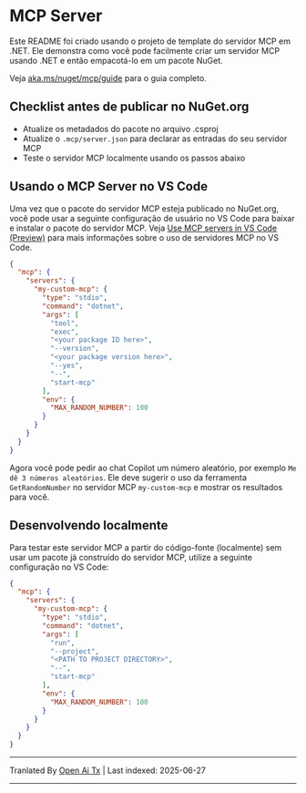 # MCP Server

Este README foi criado usando o projeto de template do servidor MCP em .NET. Ele demonstra como você pode facilmente criar um servidor MCP usando .NET e então empacotá-lo em um pacote NuGet.

Veja [aka.ms/nuget/mcp/guide](https://aka.ms/nuget/mcp/guide) para o guia completo.

## Checklist antes de publicar no NuGet.org

- Atualize os metadados do pacote no arquivo .csproj
- Atualize o `.mcp/server.json` para declarar as entradas do seu servidor MCP
- Teste o servidor MCP localmente usando os passos abaixo

## Usando o MCP Server no VS Code

Uma vez que o pacote do servidor MCP esteja publicado no NuGet.org, você pode usar a seguinte configuração de usuário no VS Code para baixar e instalar o pacote do servidor MCP. Veja [Use MCP servers in VS Code (Preview)](https://code.visualstudio.com/docs/copilot/chat/mcp-servers) para mais informações sobre o uso de servidores MCP no VS Code.

```json
{
  "mcp": {
    "servers": {
      "my-custom-mcp": {
        "type": "stdio",
        "command": "dotnet",
        "args": [
          "tool",
          "exec",
          "<your package ID here>",
          "--version",
          "<your package version here>",
          "--yes",
          "--",
          "start-mcp"
        ],
        "env": {
          "MAX_RANDOM_NUMBER": 100
        }
      }
    }
  }
}
```

Agora você pode pedir ao chat Copilot um número aleatório, por exemplo `Me dê 3 números aleatórios`. Ele deve sugerir o uso da ferramenta `GetRandomNumber` no servidor MCP `my-custom-mcp` e mostrar os resultados para você.

## Desenvolvendo localmente

Para testar este servidor MCP a partir do código-fonte (localmente) sem usar um pacote já construído do servidor MCP, utilize a seguinte configuração no VS Code:

```json
{
  "mcp": {
    "servers": {
      "my-custom-mcp": {
        "type": "stdio",
        "command": "dotnet",
        "args": [
          "run",
          "--project",
          "<PATH TO PROJECT DIRECTORY>",
          "--",
          "start-mcp"
        ],
        "env": {
          "MAX_RANDOM_NUMBER": 100
        }
      }
    }
  }
}
```

---

Tranlated By [Open Ai Tx](https://github.com/OpenAiTx/OpenAiTx) | Last indexed: 2025-06-27

---
